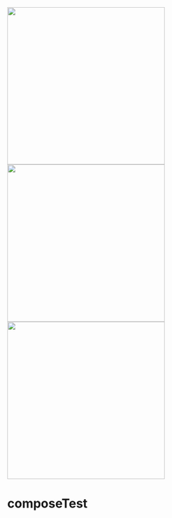 <img src="https://github.com/iamrobj/composeTest/assets/6513001/76c9a082-c380-431a-bf56-9ebf2d631e2e" width="360"/>
<img src="https://github.com/iamrobj/composeTest/assets/6513001/bd337295-215b-4da5-bb8b-e2a4df1f2af7" width="360"/>
<img src="https://github.com/iamrobj/composeTest/assets/6513001/e7bf0ee5-f10c-498d-9973-d945c0b55aff" width="360"/>

# composeTest
